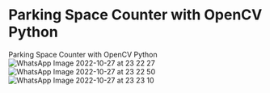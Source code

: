 # Parking Space Counter with OpenCV Python
 Parking Space Counter with OpenCV Python
![WhatsApp Image 2022-10-27 at 23 22 27](https://user-images.githubusercontent.com/99664429/198391856-5af8f689-569e-4bfd-8409-9f59c9574a19.jpeg)
![WhatsApp Image 2022-10-27 at 23 22 50](https://user-images.githubusercontent.com/99664429/198391863-b7ae9c85-9db0-4ec5-b644-bdee84fd5e96.jpeg)
![WhatsApp Image 2022-10-27 at 23 23 10](https://user-images.githubusercontent.com/99664429/198391870-925d6ac1-15e6-41a7-af43-1f2102c17b0b.jpeg)

